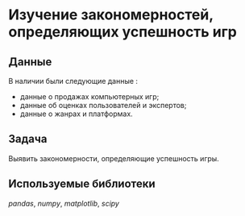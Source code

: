 # Изучение закономерностей, определяющих успешность игр


## Данные

В наличии были следующие данные :
- данные о продажах компьютерных игр;
- данные об оценках пользователей и экспертов;
- данные о жанрах и платформах.

  
## Задача

Выявить закономерности, определяющие успешность игры.


## Используемые библиотеки
*pandas*, *numpy*, *matplotlib*, *scipy*
